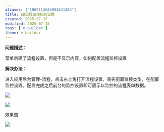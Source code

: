 ```yaml
---
aliases: ["1969113684993041283"]
title: EB流程监控如何设置
created: 2025-07-15
modified: 2025-07-15
tags: ['e-builder']
theme: e-builder
---
```


**问题描述：**

菜单新建了流程设置，但是不显示内容，如何配置流程监控设置

**解决办法：**

进入应用后台管理-流程，点击右上角打开流程设置，需先配置监控类型，在配置监控设置。配置完成之后前台的监控设置即可展示以监控的流程表单数据。

![](cdca45976da9942e40e38cb376ed1fa6.jpg)

![](044e04362b8ac57b74b5bed374c6feb3.jpg)

效果图

![](380fa0bb10d80ee978e1fc6feaa8b3cd.jpg)